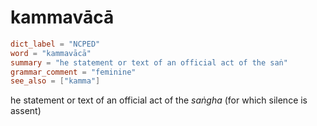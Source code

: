 # kammavācā

``` toml
dict_label = "NCPED"
word = "kammavācā"
summary = "he statement or text of an official act of the saṅ"
grammar_comment = "feminine"
see_also = ["kamma"]
```

he statement or text of an official act of the *saṅgha* (for which silence is assent)

